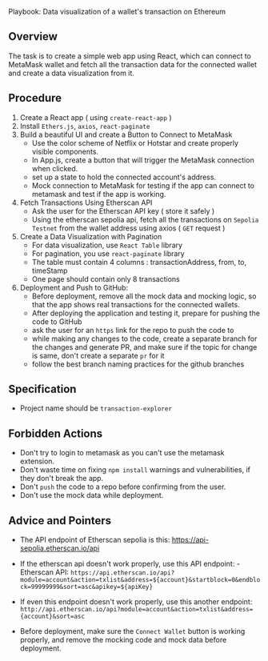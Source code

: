 Playbook: Data visualization of a wallet's transaction on Ethereum

## Overview

The task is to create a simple web app using React, which can connect to MetaMask wallet and fetch all the transaction data for the connected wallet and create a data visualization from it.

## Procedure

1. Create a React app ( using `create-react-app` )
2. Install `Ethers.js`, `axios`, `react-paginate`
3. Build a beautiful UI and create a Button to Connect to MetaMask
   - Use the color scheme of Netflix or Hotstar and create properly visible components.
   - In App.js, create a button that will trigger the MetaMask connection when clicked.
   - set up a state to hold the connected account's address.
   - Mock connection to MetaMask for testing if the app can connect to metamask and test if the app is working.
4. Fetch Transactions Using Etherscan API
   - Ask the user for the Etherscan API key ( store it safely )
   - Using the etherscan sepolia api, fetch all the transactions on `Sepolia Testnet` from the wallet address using axios ( `GET` request )
5. Create a Data Visualization with Pagination
   - For data visualization, use `React Table` library
   - For pagination, you use `react-paginate` library
   - The table must contain 4 columns : transactionAddress, from, to, timeStamp
   - One page should contain only 8 transactions
6. Deployment and Push to GitHub:
   - Before deployment, remove all the mock data and mocking logic, so that the app shows real transactions for the connected wallets.
   - After deploying the application and testing it, prepare for pushing the code to GitHub
   - ask the user for an `https` link for the repo to push the code to
   - while making any changes to the code, create a separate branch for the changes and generate PR, and make sure if the topic for change is same, don't create a separate `pr` for it
   - follow the best branch naming practices for the github branches

## Specification

- Project name should be `transaction-explorer`

## Forbidden Actions

- Don't try to login to metamask as you can't use the metamask extension.
- Don't waste time on fixing `npm install` warnings and vulnerabilities, if they don't break the app.
- Don't `push` the code to a repo before confirming from the user.
- Don't use the mock data while deployment.

## Advice and Pointers

- The API endpoint of Etherscan sepolia is this: https://api-sepolia.etherscan.io/api

- If the etherscan api doesn't work properly, use this API endpoint: - Etherscan API: `https://api.etherscan.io/api?module=account&action=txlist&address=${account}&startblock=0&endblock=99999999&sort=asc&apikey=${apiKey}`

- If even this endpoint doesn't work properly, use this another endpoint: `http://api.etherscan.io/api?module=account&action=txlist&address={account}&sort=asc`

- Before deployment, make sure the `Connect Wallet` button is working properly, and remove the mocking code and mock data before deployment.
